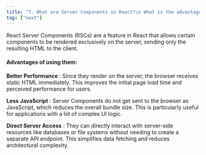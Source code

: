 ```yaml
---
title: "7. What are Server Components in React?\n What is the advantage of using them?"
tag: ["next"]
---
```

React Server Components (RSCs) are a feature in React that allows certain components to be rendered exclusively on the server, sending only the resulting HTML to the client.


#### **Advantages of using them:** 


**Better Performance** : Since they render on the server, the browser receives static HTML immediately. This improves the initial page load time and perceived performance for users.


**Less JavaScript** : Server Components do not get sent to the browser as JavaScript, which reduces the overall bundle size. This is particularly useful for applications with a lot of complex UI logic.


**Direct Server Access** : They can directly interact with server-side resources like databases or file systems without needing to create a separate API endpoint. This simplifies data fetching and reduces architectural complexity.
